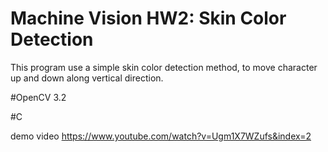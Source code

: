 # Machine Vision HW2: Skin Color Detection

This program use a simple skin color detection method, to move character up and down along vertical direction. 

#OpenCV 3.2

#C

demo video
https://www.youtube.com/watch?v=Ugm1X7WZufs&index=2
